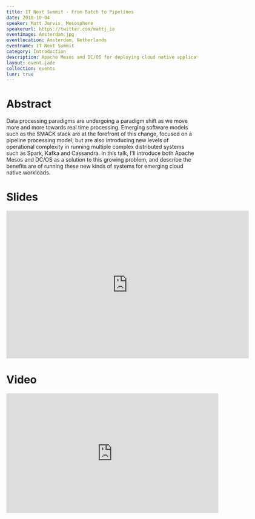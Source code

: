 ```yaml
---
title: IT Next Summit - From Batch to Pipelines
date: 2018-10-04
speaker: Matt Jarvis, Mesosphere
speakerurl: https://twitter.com/mattj_io
eventimage: Amsterdam.jpg
eventlocation: Amsterdam, Netherlands
eventname: IT Next Summit
category: Introduction
description: Apache Mesos and DC/OS for deploying cloud native applications
layout: event.jade
collection: events
lunr: true
---
```


# Abstract

Data processing paradigms are undergoing a paradigm shift as we move more and more towards real time processing. Emerging software models such as the SMACK stack are at the forefront of this change, focused on a pipeline processing model, but are also introducing new levels of operational complexity in running multiple complex distributed systems such as Spark, Kafka and Cassandra. In this talk, I'll introduce both Apache Mesos and DC/OS as a solution to this growing problem, and describe the benefits are of running these new kinds of systems for emerging cloud native workloads.

# Slides

<iframe src="https://docs.google.com/presentation/d/1Dzcx82fBzy6prterJf2IkWTb9D00AXSrynIK6fqmeuk/embed?start=false&loop=false&delayms=3000" frameborder="0" width="640" height="389" allowfullscreen="true" mozallowfullscreen="true" webkitallowfullscreen="true"></iframe>

# Video

<iframe width="560" height="315" src="https://www.youtube.com/embed/WRlzp2Jw8Jc" frameborder="0" allow="autoplay; encrypted-media" allowfullscreen></iframe>
